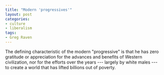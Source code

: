 ```yaml
---
title: "Modern 'progressives'"
layout: post
categories:
- culture
- liberalism
tags:
- Greg Raven
---
```


The defining characteristic of the modern "progressive" is that he has zero gratitude or appreciation for the advances and benefits of Western civilization, nor for the efforts over the years --- largely by white males --- to create a world that has lifted billions out of poverty.
